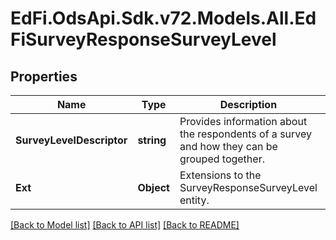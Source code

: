 # EdFi.OdsApi.Sdk.v72.Models.All.EdFiSurveyResponseSurveyLevel

## Properties

Name | Type | Description | Notes
------------ | ------------- | ------------- | -------------
**SurveyLevelDescriptor** | **string** | Provides information about the respondents of a survey and how they can be grouped together. | 
**Ext** | **Object** | Extensions to the SurveyResponseSurveyLevel entity. | [optional] 

[[Back to Model list]](../../README.md#documentation-for-models) [[Back to API list]](../../README.md#documentation-for-api-endpoints) [[Back to README]](../../README.md)

